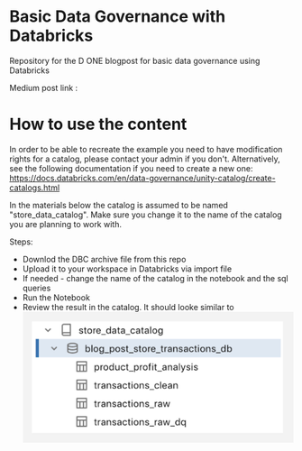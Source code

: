 # Basic Data Governance with Databricks
Repository for the D ONE blogpost for basic data governance using Databricks

Medium post link : 

# How to use the content

In order to be able to recreate the example you need to have modification rights for a catalog, please contact your admin if you don't. Alternatively, see the following documentation if you need to create a new one: https://docs.databricks.com/en/data-governance/unity-catalog/create-catalogs.html

In the materials below the catalog is assumed to be named "store_data_catalog". Make sure you change it to the name of the catalog you are planning to work with.

Steps:
 * Downlod the DBC archive file from this repo
 * Upload it to your workspace in Databricks via import file
 * If needed - change the name of the catalog in the notebook and the sql queries
 * Run the Notebook
 * Review the result in the catalog. It should looke similar to 
 ![Expected Catalog](./images/expected_catalog.png)
    
